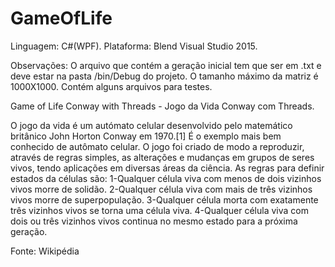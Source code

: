 # GameOfLife
Linguagem: C#(WPF).
Plataforma: Blend Visual Studio 2015.

Observações: O arquivo que contém a geração inicial tem que ser em .txt e deve estar na pasta /bin/Debug do projeto. O tamanho máximo da matriz é 1000X1000. Contém alguns arquivos para testes.

Game of Life Conway with Threads - Jogo da Vida Conway com Threads.

O jogo da vida é um autómato celular desenvolvido pelo matemático britânico John Horton Conway em 1970.[1] É o exemplo mais bem conhecido de autômato celular.
O jogo foi criado de modo a reproduzir, através de regras simples, as alterações e mudanças em grupos de seres vivos, tendo aplicações em diversas áreas da ciência.
As regras para definir estados da células são:
1-Qualquer célula viva com menos de dois vizinhos vivos morre de solidão.
2-Qualquer célula viva com mais de três vizinhos vivos morre de superpopulação.
3-Qualquer célula morta com exatamente três vizinhos vivos se torna uma célula viva.
4-Qualquer célula viva com dois ou três vizinhos vivos continua no mesmo estado para a próxima geração.

Fonte: Wikipédia
